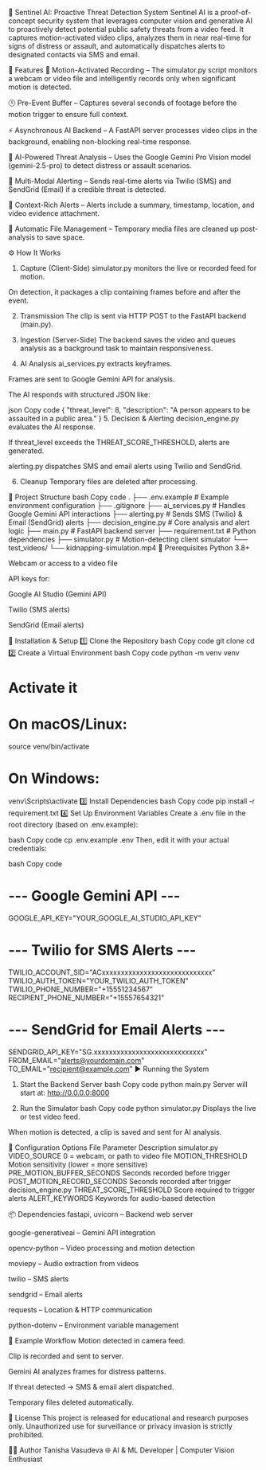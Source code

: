🚨 Sentinel AI: Proactive Threat Detection System
Sentinel AI is a proof-of-concept security system that leverages computer vision and generative AI to proactively detect potential public safety threats from a video feed. It captures motion-activated video clips, analyzes them in near real-time for signs of distress or assault, and automatically dispatches alerts to designated contacts via SMS and email.

🧠 Features
🎥 Motion-Activated Recording – The simulator.py script monitors a webcam or video file and intelligently records only when significant motion is detected.

🕒 Pre-Event Buffer – Captures several seconds of footage before the motion trigger to ensure full context.

⚡ Asynchronous AI Backend – A FastAPI server processes video clips in the background, enabling non-blocking real-time response.

🤖 AI-Powered Threat Analysis – Uses the Google Gemini Pro Vision model (gemini-2.5-pro) to detect distress or assault scenarios.

📱 Multi-Modal Alerting – Sends real-time alerts via Twilio (SMS) and SendGrid (Email) if a credible threat is detected.

🧩 Context-Rich Alerts – Alerts include a summary, timestamp, location, and video evidence attachment.

🧹 Automatic File Management – Temporary media files are cleaned up post-analysis to save space.

⚙️ How It Works
1. Capture (Client-Side)
simulator.py monitors the live or recorded feed for motion.

On detection, it packages a clip containing frames before and after the event.

2. Transmission
The clip is sent via HTTP POST to the FastAPI backend (main.py).

3. Ingestion (Server-Side)
The backend saves the video and queues analysis as a background task to maintain responsiveness.

4. AI Analysis
ai_services.py extracts keyframes.

Frames are sent to Google Gemini API for analysis.

The AI responds with structured JSON like:

json
Copy code
{
  "threat_level": 8,
  "description": "A person appears to be assaulted in a public area."
}
5. Decision & Alerting
decision_engine.py evaluates the AI response.

If threat_level exceeds the THREAT_SCORE_THRESHOLD, alerts are generated.

alerting.py dispatches SMS and email alerts using Twilio and SendGrid.

6. Cleanup
Temporary files are deleted after processing.

🧩 Project Structure
bash
Copy code
.
├── .env.example          # Example environment configuration
├── .gitignore
├── ai_services.py        # Handles Google Gemini API interactions
├── alerting.py           # Sends SMS (Twilio) & Email (SendGrid) alerts
├── decision_engine.py    # Core analysis and alert logic
├── main.py               # FastAPI backend server
├── requirement.txt       # Python dependencies
├── simulator.py          # Motion-detecting client simulator
└── test_videos/
    └── kidnapping-simulation.mp4
🧰 Prerequisites
Python 3.8+

Webcam or access to a video file

API keys for:

Google AI Studio (Gemini API)

Twilio (SMS alerts)

SendGrid (Email alerts)

🚀 Installation & Setup
1️⃣ Clone the Repository
bash
Copy code
git clone <your-repo-url>
cd <your-repo-directory>
2️⃣ Create a Virtual Environment
bash
Copy code
python -m venv venv
# Activate it
# On macOS/Linux:
source venv/bin/activate
# On Windows:
venv\Scripts\activate
3️⃣ Install Dependencies
bash
Copy code
pip install -r requirement.txt
4️⃣ Set Up Environment Variables
Create a .env file in the root directory (based on .env.example):

bash
Copy code
cp .env.example .env
Then, edit it with your actual credentials:

bash
Copy code
# --- Google Gemini API ---
GOOGLE_API_KEY="YOUR_GOOGLE_AI_STUDIO_API_KEY"

# --- Twilio for SMS Alerts ---
TWILIO_ACCOUNT_SID="ACxxxxxxxxxxxxxxxxxxxxxxxxxxxxx"
TWILIO_AUTH_TOKEN="YOUR_TWILIO_AUTH_TOKEN"
TWILIO_PHONE_NUMBER="+15551234567"
RECIPIENT_PHONE_NUMBER="+15557654321"

# --- SendGrid for Email Alerts ---
SENDGRID_API_KEY="SG.xxxxxxxxxxxxxxxxxxxxxxxxxxxxx"
FROM_EMAIL="alerts@yourdomain.com"
TO_EMAIL="recipient@example.com"
▶️ Running the System
1. Start the Backend Server
bash
Copy code
python main.py
Server will start at: http://0.0.0.0:8000

2. Run the Simulator
bash
Copy code
python simulator.py
Displays the live or test video feed.

When motion is detected, a clip is saved and sent for AI analysis.

🧠 Configuration Options
File	Parameter	Description
simulator.py	VIDEO_SOURCE	0 = webcam, or path to video file
MOTION_THRESHOLD	Motion sensitivity (lower = more sensitive)
PRE_MOTION_BUFFER_SECONDS	Seconds recorded before trigger
POST_MOTION_RECORD_SECONDS	Seconds recorded after trigger
decision_engine.py	THREAT_SCORE_THRESHOLD	Score required to trigger alerts
ALERT_KEYWORDS	Keywords for audio-based detection

📦 Dependencies
fastapi, uvicorn – Backend web server

google-generativeai – Gemini API integration

opencv-python – Video processing and motion detection

moviepy – Audio extraction from videos

twilio – SMS alerts

sendgrid – Email alerts

requests – Location & HTTP communication

python-dotenv – Environment variable management

📸 Example Workflow
Motion detected in camera feed.

Clip is recorded and sent to server.

Gemini AI analyzes frames for distress patterns.

If threat detected → SMS & email alert dispatched.

Temporary files deleted automatically.

🧾 License
This project is released for educational and research purposes only.
Unauthorized use for surveillance or privacy invasion is strictly prohibited.

👩‍💻 Author
Tanisha Vasudeva
🌐 AI & ML Developer | Computer Vision Enthusiast
